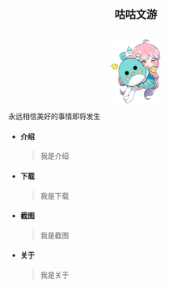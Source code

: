 <div align="center"><h2>咕咕文游</h2><br><img src="assets/logo/splash2.png" style="width:100px" align="center"></div>


永远相信美好的事情即将发生

- #### **介绍**

  > 我是介绍

- #### **下载**

  > 我是下载

- #### **截图**

  > 我是截图

- #### **关于**

  > 我是关于
   
